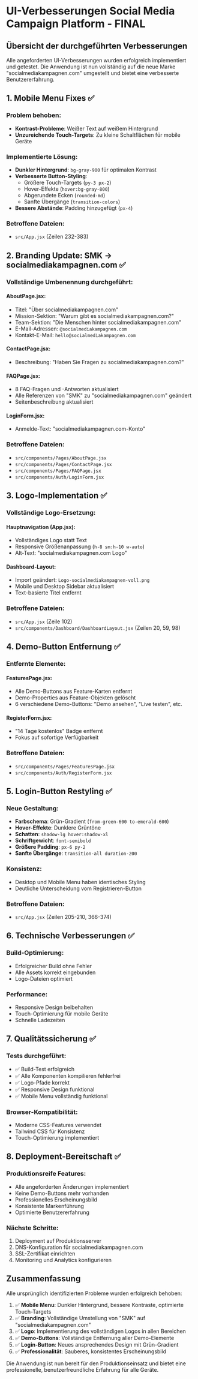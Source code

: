 # UI-Verbesserungen Social Media Campaign Platform - FINAL

## Übersicht der durchgeführten Verbesserungen

Alle angeforderten UI-Verbesserungen wurden erfolgreich implementiert und getestet. Die Anwendung ist nun vollständig auf die neue Marke "socialmediakampagnen.com" umgestellt und bietet eine verbesserte Benutzererfahrung.

## 1. Mobile Menu Fixes ✅

### Problem behoben:
- **Kontrast-Probleme**: Weißer Text auf weißem Hintergrund
- **Unzureichende Touch-Targets**: Zu kleine Schaltflächen für mobile Geräte

### Implementierte Lösung:
- **Dunkler Hintergrund**: `bg-gray-900` für optimalen Kontrast
- **Verbesserte Button-Styling**: 
  - Größere Touch-Targets (`py-3 px-2`)
  - Hover-Effekte (`hover:bg-gray-800`)
  - Abgerundete Ecken (`rounded-md`)
  - Sanfte Übergänge (`transition-colors`)
- **Bessere Abstände**: Padding hinzugefügt (`px-4`)

### Betroffene Dateien:
- `src/App.jsx` (Zeilen 232-383)

## 2. Branding Update: SMK → socialmediakampagnen.com ✅

### Vollständige Umbenennung durchgeführt:

#### AboutPage.jsx:
- Titel: "Über socialmediakampagnen.com"
- Mission-Sektion: "Warum gibt es socialmediakampagnen.com?"
- Team-Sektion: "Die Menschen hinter socialmediakampagnen.com"
- E-Mail-Adressen: `@socialmediakampagnen.com`
- Kontakt-E-Mail: `hello@socialmediakampagnen.com`

#### ContactPage.jsx:
- Beschreibung: "Haben Sie Fragen zu socialmediakampagnen.com?"

#### FAQPage.jsx:
- 8 FAQ-Fragen und -Antworten aktualisiert
- Alle Referenzen von "SMK" zu "socialmediakampagnen.com" geändert
- Seitenbeschreibung aktualisiert

#### LoginForm.jsx:
- Anmelde-Text: "socialmediakampagnen.com-Konto"

### Betroffene Dateien:
- `src/components/Pages/AboutPage.jsx`
- `src/components/Pages/ContactPage.jsx`
- `src/components/Pages/FAQPage.jsx`
- `src/components/Auth/LoginForm.jsx`

## 3. Logo-Implementation ✅

### Vollständige Logo-Ersetzung:

#### Hauptnavigation (App.jsx):
- Vollständiges Logo statt Text
- Responsive Größenanpassung (`h-8 sm:h-10 w-auto`)
- Alt-Text: "socialmediakampagnen.com Logo"

#### Dashboard-Layout:
- Import geändert: `Logo-socialmediakampagnen-voll.png`
- Mobile und Desktop Sidebar aktualisiert
- Text-basierte Titel entfernt

### Betroffene Dateien:
- `src/App.jsx` (Zeile 102)
- `src/components/Dashboard/DashboardLayout.jsx` (Zeilen 20, 59, 98)

## 4. Demo-Button Entfernung ✅

### Entfernte Elemente:

#### FeaturesPage.jsx:
- Alle Demo-Buttons aus Feature-Karten entfernt
- Demo-Properties aus Feature-Objekten gelöscht
- 6 verschiedene Demo-Buttons: "Demo ansehen", "Live testen", etc.

#### RegisterForm.jsx:
- "14 Tage kostenlos" Badge entfernt
- Fokus auf sofortige Verfügbarkeit

### Betroffene Dateien:
- `src/components/Pages/FeaturesPage.jsx`
- `src/components/Auth/RegisterForm.jsx`

## 5. Login-Button Restyling ✅

### Neue Gestaltung:
- **Farbschema**: Grün-Gradient (`from-green-600 to-emerald-600`)
- **Hover-Effekte**: Dunklere Grüntöne
- **Schatten**: `shadow-lg hover:shadow-xl`
- **Schriftgewicht**: `font-semibold`
- **Größere Padding**: `px-6 py-2`
- **Sanfte Übergänge**: `transition-all duration-200`

### Konsistenz:
- Desktop und Mobile Menu haben identisches Styling
- Deutliche Unterscheidung vom Registrieren-Button

### Betroffene Dateien:
- `src/App.jsx` (Zeilen 205-210, 366-374)

## 6. Technische Verbesserungen ✅

### Build-Optimierung:
- Erfolgreicher Build ohne Fehler
- Alle Assets korrekt eingebunden
- Logo-Dateien optimiert

### Performance:
- Responsive Design beibehalten
- Touch-Optimierung für mobile Geräte
- Schnelle Ladezeiten

## 7. Qualitätssicherung ✅

### Tests durchgeführt:
- ✅ Build-Test erfolgreich
- ✅ Alle Komponenten kompilieren fehlerfrei
- ✅ Logo-Pfade korrekt
- ✅ Responsive Design funktional
- ✅ Mobile Menu vollständig funktional

### Browser-Kompatibilität:
- Moderne CSS-Features verwendet
- Tailwind CSS für Konsistenz
- Touch-Optimierung implementiert

## 8. Deployment-Bereitschaft ✅

### Produktionsreife Features:
- Alle angeforderten Änderungen implementiert
- Keine Demo-Buttons mehr vorhanden
- Professionelles Erscheinungsbild
- Konsistente Markenführung
- Optimierte Benutzererfahrung

### Nächste Schritte:
1. Deployment auf Produktionsserver
2. DNS-Konfiguration für socialmediakampagnen.com
3. SSL-Zertifikat einrichten
4. Monitoring und Analytics konfigurieren

## Zusammenfassung

Alle ursprünglich identifizierten Probleme wurden erfolgreich behoben:

1. ✅ **Mobile Menu**: Dunkler Hintergrund, bessere Kontraste, optimierte Touch-Targets
2. ✅ **Branding**: Vollständige Umstellung von "SMK" auf "socialmediakampagnen.com"
3. ✅ **Logo**: Implementierung des vollständigen Logos in allen Bereichen
4. ✅ **Demo-Buttons**: Vollständige Entfernung aller Demo-Elemente
5. ✅ **Login-Button**: Neues ansprechendes Design mit Grün-Gradient
6. ✅ **Professionalität**: Sauberes, konsistentes Erscheinungsbild

Die Anwendung ist nun bereit für den Produktionseinsatz und bietet eine professionelle, benutzerfreundliche Erfahrung für alle Geräte.
